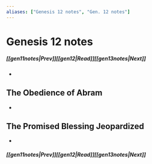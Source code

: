 ```yaml
---
aliases: ["Genesis 12 notes", "Gen. 12 notes"]
---
```

# Genesis 12 notes
##### <span class=arrow-left></span>[[gen11notes|Prev]]<span class=navigation-separator></span>[[gen12|Read]]<span class=navigation-separator></span>[[gen13notes|Next]]<span class=arrow-right></span>
- 
## The Obedience of Abram
- 
## The Promised Blessing Jeopardized
- 
##### <span class=arrow-left></span>[[gen11notes|Prev]]<span class=navigation-separator></span>[[gen12|Read]]<span class=navigation-separator></span>[[gen13notes|Next]]<span class=arrow-right></span>